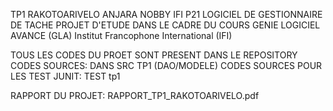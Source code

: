 
TP1 RAKOTOARIVELO ANJARA NOBBY IFI P21
LOGICIEL DE GESTIONNAIRE DE TACHE
PROJET D'ETUDE DANS LE CADRE DU COURS GENIE LOGICIEL AVANCE (GLA) 
Institut Francophone International (IFI)

TOUS LES CODES DU PROET SONT PRESENT DANS LE REPOSITORY
CODES SOURCES: DANS SRC TP1 (DAO/MODELE)
CODES SOURCES POUR LES TEST JUNIT: TEST tp1

RAPPORT DU PROJET: RAPPORT_TP1_RAKOTOARIVELO.pdf
